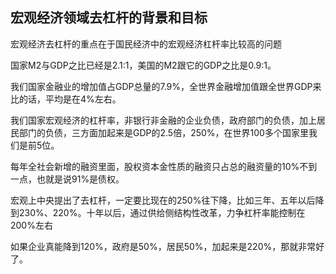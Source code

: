 ## 宏观经济领域去杠杆的背景和目标

宏观经济去杠杆的重点在于国民经济中的宏观经济杠杆率比较高的问题

国家M2与GDP之比已经是2.1∶1，美国的M2跟它的GDP之比是0.9∶1。

我们国家金融业的增加值占GDP总量的7.9%，全世界金融增加值跟全世界GDP来比的话，平均是在4%左右。

我们国家宏观经济的杠杆率，非银行非金融的企业负债，政府部门的负债，加上居民部门的负债，三方面加起来是GDP的2.5倍，250%，在世界100多个国家里我们是前5位。

每年全社会新增的融资里面，股权资本金性质的融资只占总的融资量的10%不到一点，也就是说91%是债权。

宏观上中央提出了去杠杆，一定要比现在的250%往下降，比如三年、五年以后降到230%、220%。十年以后，通过供给侧结构性改革，力争杠杆率能控制在200%左右

如果企业真能降到120%，政府是50%，居民50%，加起来是220%，那就非常好了。

